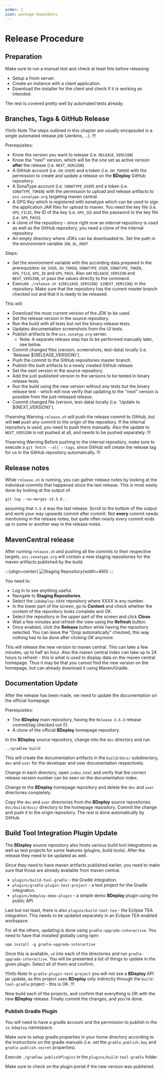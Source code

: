 ```yaml
---
order: 2
icon: package-dependents
---
```

# Release Procedure

## Preparation

Make sure to run a manual test and check at least this before releasing:

* Setup a fresh server.
* Create an instance with a client application.
* Download the installer for the client and check if it is working as intended.

The rest is covered pretty well by automated tests already.

## Branches, Tags & GitHub Release

!!!info Note
The steps outlined in this chapter are usually encapsuled in a single automated release job (Jenkins, ...).
!!!

Prerequisites:

* Know the version you want to release (i.e. `RELEASE_VERSION`)
* Know the "next" version, which will be the one set as active version **after** the release (i.e. `NEXT_VERSION`).
* A GitHub account (i.e. `GH_USER`) and a token (i.e. `GH_TOKEN`) with the permission to create and update a release on the **BDeploy** GitHub repository.
* A SonaType account (i.e. `SONATYPE_USER`) and a token (i.e. `SONATYPE_TOKEN`) with the permission to upload and release artifacts to `oss.sonatype.org` targeting maven central.
* A GPG Key which is registered with sonatype which can be used to sign the application JAR files for upload to maven. You need the key file (i.e. `GPG_FILE`), the ID of the key (i.e. `GPG_ID`) and the password to the key file (i.e. `GPG_PASS`).
* A clone of the repository - since right now an internal repository is used as well as the GitHub repository, you need a clone of the internal repository
* An empty directory where JDKs can be downloaded to. Set the path in the environment variable `JDK_DL_ROOT`

Steps:

* Set the environment variable with the according data prepared in the prerequisites: `GH_USER`, `GH_TOKEN`, `SONATYPE_USER`, `SONATYPE_TOKEN`, `GPG_FILE`, `GPG_ID` and `GPG_PASS`. Also set `RELEASE_VERSION` and `NEXT_VERSION`, or pass the values directly to the command.
* Execute `./release.sh ${RELEASE_VERSION} ${NEXT_VERSION}` in the repository. Make sure that the repository has the current master branch checked out and that it is ready to be released.

This will:

* Download the most current version of the JDK to be used.
* Set the release version in the source repository.
* Run the build with all tests but not the binary release tests.
* Updates documentation screenshots from the UI tests.
* Publish artifacts to the `oss.sonatyp.org` server.
  * Note: A separate release step has to be performed manually later, see below.
* Commit changed files (version, screenshots, test-data) locally (i.e. 'Release $\{RELEASE_VERSION}').
* Push the commit to the GitHub repositories master branch.
* Publish the built artifacts to a newly created GitHub release.
* Set the next version in the source repository.
* Add the just-published version to the versions to be tested in binary release tests.
* Run the build using the new version without any tests but the binary release test - which will now verify that updating to the "next" version is possible from the just-released release.
* Commit changed file (version, test-data) locally (i.e. 'Update to $\{NEXT_VERSION}').

!!!warning Warning
`release.sh` will push the release commit to GitHub, but will **not** push any commit to the origin of the repository. If the internal repository is used, you need to push there manually. Also the update to `NEXT_VERSION` is not pushed at all, and needs to be pushed separately.
!!!

!!!warning Warning
Before pushing to the internal repository, make sure to execute a `git fetch --all --tags`, since GitHub will create the release tag for us in the GitHub repository automatically.
!!!

## Release notes

While `release.sh` is running, you can gather release notes by looking at the individual commits that happened since the last release. This is most easily done by looking at the output of:

```
git log --no-merges v3.5.0..
```

assuming that `3.5.0` was the last release. Scroll to the bottom of the output and work your way upwards commit after commit. Not **every** commit needs mentioning in the release notes, but quite often nearly every commit ends up in some or another way in the release notes.

## MavenCentral release

After running `release.sh` and pushing all the commits to their respective targets, `oss.sonatype.org` will contain a new staging repositories for the maven artifacts published by the build.

:::{align=center}
![Staging Repository](/images/staging-repo.png){width=480}
:::

You need to:

* Log in to see anything useful.
* Navigate to **Staging Repositories**.
* Select the `iobdeploy-XXXX` repository where XXXX is any number.
* In the lower part of the screen, go to **Content** and check whether the content of the repository looks complete and OK.
* Select the repository in the upper part of the screen and click **Close**.
* Wait a few minutes and refresh the view using the **Refresh** button.
* Once enabled, click the **Release** button while having the repository selected. You can leave the "Drop automatically" checked, this way nothing has to be done after clicking OK anymore.

This will release the new version to maven central. This can take a few minutes, up to half an hour. Also the maven central index can take up to 24 hours to refresh - this is what is used to display data on the maven central homepage. Thus it may be that you cannot find the new version on the homepage, but can already download it using Maven/Gradle.

## Documentation Update

After the release has been made, we need to update the documentation on the official homepage.

Prerequisites:

* The **BDeploy** main repository, having the `Release X.X.X` release commit/tag checked out (!).
* A clone of the official **BDeploy** homepage repository.

In the **BDeploy** source repository, change into the `doc` directory and run

```
../gradlew build
```

This will create the documentation artifacts in the `build/docs/` subdirectory, `dev` and `user` for the developer and user documentation respectively.

Change in each directory, open `index.html` and verify that the correct release version number can be seen on the documentation index.

Change to the **BDeploy** homepage repository and delete the `dev` and `user` directories completely.

Copy the `dev` and `user` directories from the **BDeploy** source repositories `doc/build/docs/` directory to the homepage repository. Commit the change and push it to the origin repository. The rest is done automatically by GitHub.

## Build Tool Integration Plugin Update

The **BDeploy** source repository also hosts various build tool integrations as well as test projects for some features (plugins, build tools). After the release they need to be updated as well.

Since they need to have maven artifacts published earlier, you need to make sure that those are already available from maven central.

* `plugins/build-tool-gradle` - the Gradle integration.
* `plugins/gradle-plugin-test-project` - a test project for the Gradle integration.
* `plugins/bdeploy-demo-plugin` - a simple demo **BDeploy** plugin using the public API.

Last but not least, there is also `plugins/build-tool-tea` - the Eclipse TEA integration. This needs to be updated separately in an Eclipse TEA enabled workspace.

For all the others, updating is done using `gradle-upgrade-interactive`. You need to have that installed globally using npm:

```
npm install -g gradle-upgrade-interactive
```

Once this is available, `cd` into each of the directories and run `gradle-upgrade-interactive`. You will be presented a list of things to update in the given plugin. Select all of them and confirm.

!!!info Note
In `gradle-plugin-test-project` you will not see a **BDeploy** API jar update, as this project uses **BDeploy** only indirectly through the `build-tool-gradle` project - this is OK.
!!!

Now build each of the projects, and confirm that everything is OK with the new **BDeploy** release. Finally commit the changes, and you're done.

### Publish Gradle Plugin

You will need to have a gradle account and the permission to publish in the `io.bdeploy` namespace.

Make sure to setup gradle.properties in your home directory according to the instructions on the gradle manuals (i.e. set the `gradle.publish.key` and `gradle.publish.secret` properties).

Execute `./gradlew publishPlugins` in the `plugins/build-tool-gradle` folder.

Make sure to check on the plugin portal if the new version was published.
